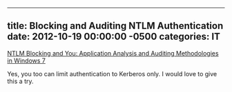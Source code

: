 ﻿---

title:  Blocking and Auditing NTLM Authentication
date:   2012-10-19 00:00:00 -0500
categories: IT
---






<a href="http://blogs.technet.com/b/askds/archive/2009/10/08/ntlm-blocking-and-you-application-analysis-and-auditing-methodologies-in-windows-7.aspx">NTLM Blocking and You: Application Analysis and Auditing Methodologies in Windows 7</a>

Yes, you too can limit authentication to Kerberos only. I would love to give this a try.


